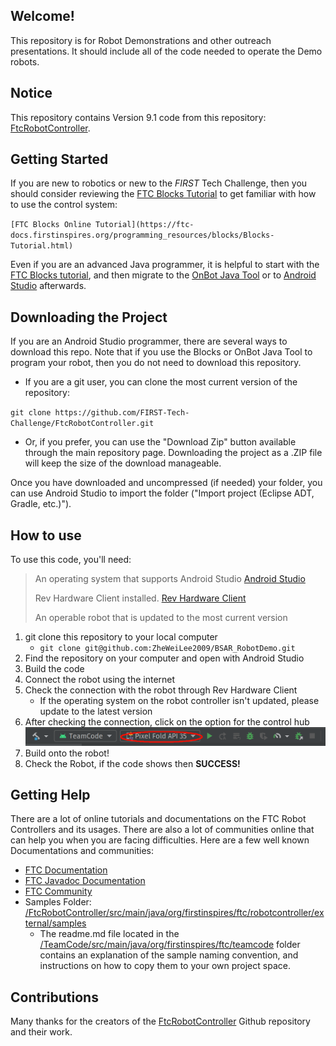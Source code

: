 ## Welcome!

This repository is for Robot Demonstrations and other outreach presentations. 
It should include all of the code needed to operate the Demo robots.

## Notice 

This repository contains Version 9.1 code from this repository: [FtcRobotController](https://github.com/FIRST-Tech-Challenge/FtcRobotController/).


## Getting Started
If you are new to robotics or new to the *FIRST* Tech Challenge, then you should consider reviewing the [FTC Blocks Tutorial](https://ftc-docs.firstinspires.org/programming_resources/blocks/Blocks-Tutorial.html) to get familiar with how to use the control system:

`[FTC Blocks Online Tutorial](https://ftc-docs.firstinspires.org/programming_resources/blocks/Blocks-Tutorial.html)`

Even if you are an advanced Java programmer, it is helpful to start with the [FTC Blocks tutorial](https://ftc-docs.firstinspires.org/programming_resources/blocks/Blocks-Tutorial.html), and then migrate to the [OnBot Java Tool](https://ftc-docs.firstinspires.org/programming_resources/onbot_java/OnBot-Java-Tutorial.html) or to [Android Studio](https://ftc-docs.firstinspires.org/programming_resources/android_studio_java/Android-Studio-Tutorial.html) afterwards.

## Downloading the Project
If you are an Android Studio programmer, there are several ways to download this repo.  Note that if you use the Blocks or OnBot Java Tool to program your robot, then you do not need to download this repository.

* If you are a git user, you can clone the most current version of the repository:

`git clone https://github.com/FIRST-Tech-Challenge/FtcRobotController.git`

* Or, if you prefer, you can use the "Download Zip" button available through the main repository page.  Downloading the project as a .ZIP file will keep the size of the download manageable.

Once you have downloaded and uncompressed (if needed) your folder, you can use Android Studio to import the folder  ("Import project (Eclipse ADT, Gradle, etc.)").

## How to use

To use this code, you'll need:
> An operating system that supports Android Studio [Android Studio](https://developer.android.com/studio/install "Download for Android Studio")
> 
> Rev Hardware Client installed. [Rev Hardware Client](https://docs.revrobotics.com/rev-hardware-client/gs/install "Download for Android Studio")
> 
> An operable robot that is updated to the most current version

1. git clone this repository to your local computer 
   - `git clone git@github.com:ZheWeiLee2009/BSAR_RobotDemo.git` 
2. Find the repository on your computer and open with Android Studio
3. Build the code
4. Connect the robot using the internet
5. Check the connection with the robot through Rev Hardware Client
   - If the operating system on the robot controller isn't updated, please update to the latest version
6. After checking the connection, click on the option for the control hub ![Connection](/assets/images/Screenshot%20from%202024-06-28%2001-15-06.png)
7. Build onto the robot!
8. Check the Robot, if the code shows then **SUCCESS!**

## Getting Help
There are a lot of online tutorials and documentations on the FTC Robot Controllers and its usages.
There are also a lot of communities online that can help you when you are facing difficulties.
Here are a few well known Documentations and communities:

- [FTC Documentation](https://ftc-docs.firstinspires.org/index.html)
- [FTC Javadoc Documentation](https://javadoc.io/doc/org.firstinspires.ftc)
- [FTC Community](https://ftc-community.firstinspires.org/)
- Samples Folder: &nbsp;&nbsp; [/FtcRobotController/src/main/java/org/firstinspires/ftc/robotcontroller/external/samples](FtcRobotController/src/main/java/org/firstinspires/ftc/robotcontroller/external/samples)
  - The readme.md file located in the [/TeamCode/src/main/java/org/firstinspires/ftc/teamcode](TeamCode/src/main/java/org/firstinspires/ftc/teamcode) folder contains an explanation of the sample naming convention, and instructions on how to copy them to your own project space.


## Contributions

Many thanks for the creators of the [FtcRobotController](https://github.com/FIRST-Tech-Challenge/FtcRobotController/) Github repository and their work.